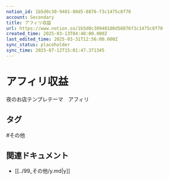 ```yaml
---
notion_id: 1b5d0c30-9401-80d5-8876-f3c1475c8f70
account: Secondary
title: アフィリ収益
url: https://www.notion.so/1b5d0c30940180d58876f3c1475c8f70
created_time: 2025-03-13T04:40:00.000Z
last_edited_time: 2025-03-31T12:56:00.000Z
sync_status: placeholder
sync_time: 2025-07-12T15:01:47.371345
---
```

# アフィリ収益

夜のお店テンプレテーマ　アフィリ

## タグ

#その他 

## 関連ドキュメント

- [[../99_その他/y.md|y]]
